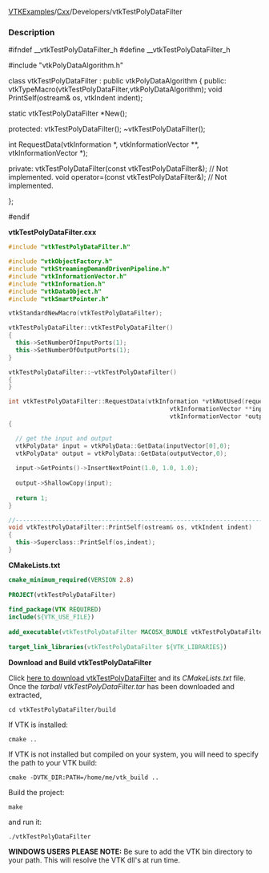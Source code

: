 [VTKExamples](Home)/[Cxx](Cxx)/Developers/vtkTestPolyDataFilter

### Description
<source lang="cpp">

#ifndef __vtkTestPolyDataFilter_h
#define __vtkTestPolyDataFilter_h

#include "vtkPolyDataAlgorithm.h"

class vtkTestPolyDataFilter : public vtkPolyDataAlgorithm 
{
public:
  vtkTypeMacro(vtkTestPolyDataFilter,vtkPolyDataAlgorithm);
  void PrintSelf(ostream& os, vtkIndent indent);

  static vtkTestPolyDataFilter *New();
	
protected:
  vtkTestPolyDataFilter();
  ~vtkTestPolyDataFilter();
  
  int RequestData(vtkInformation *, vtkInformationVector **, vtkInformationVector *);

private:
  vtkTestPolyDataFilter(const vtkTestPolyDataFilter&);  // Not implemented.
  void operator=(const vtkTestPolyDataFilter&);  // Not implemented.

};

#endif

</source>

**vtkTestPolyDataFilter.cxx**
```c++
#include "vtkTestPolyDataFilter.h"

#include "vtkObjectFactory.h"
#include "vtkStreamingDemandDrivenPipeline.h"
#include "vtkInformationVector.h"
#include "vtkInformation.h"
#include "vtkDataObject.h"
#include "vtkSmartPointer.h"

vtkStandardNewMacro(vtkTestPolyDataFilter);

vtkTestPolyDataFilter::vtkTestPolyDataFilter()
{
  this->SetNumberOfInputPorts(1);
  this->SetNumberOfOutputPorts(1);
}

vtkTestPolyDataFilter::~vtkTestPolyDataFilter()
{
}

int vtkTestPolyDataFilter::RequestData(vtkInformation *vtkNotUsed(request),
                                             vtkInformationVector **inputVector,
                                             vtkInformationVector *outputVector)
{

  // get the input and output
  vtkPolyData* input = vtkPolyData::GetData(inputVector[0],0);
  vtkPolyData* output = vtkPolyData::GetData(outputVector,0);
  
  input->GetPoints()->InsertNextPoint(1.0, 1.0, 1.0);
    
  output->ShallowCopy(input);
    
  return 1;
}

//----------------------------------------------------------------------------
void vtkTestPolyDataFilter::PrintSelf(ostream& os, vtkIndent indent)
{
  this->Superclass::PrintSelf(os,indent);
}
```
**CMakeLists.txt**
```cmake
cmake_minimum_required(VERSION 2.8)
 
PROJECT(vtkTestPolyDataFilter)
 
find_package(VTK REQUIRED)
include(${VTK_USE_FILE})
 
add_executable(vtkTestPolyDataFilter MACOSX_BUNDLE vtkTestPolyDataFilter.cxx)
 
target_link_libraries(vtkTestPolyDataFilter ${VTK_LIBRARIES})
```

**Download and Build vtkTestPolyDataFilter**

Click [here to download vtkTestPolyDataFilter](https://github.com/lorensen/VTKWikiExamplesTarballs/raw/master/vtkTestPolyDataFilter.tar) and its *CMakeLists.txt* file.
Once the *tarball vtkTestPolyDataFilter.tar* has been downloaded and extracted,
```
cd vtkTestPolyDataFilter/build 
```
If VTK is installed:
```
cmake ..
```
If VTK is not installed but compiled on your system, you will need to specify the path to your VTK build:
```
cmake -DVTK_DIR:PATH=/home/me/vtk_build ..
```
Build the project:
```
make
```
and run it:
```
./vtkTestPolyDataFilter
```
**WINDOWS USERS PLEASE NOTE:** Be sure to add the VTK bin directory to your path. This will resolve the VTK dll's at run time.

